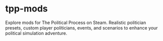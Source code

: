 # tpp-mods
Explore mods for The Political Process on Steam. Realistic politician presets, custom player politicians, events, and scenarios to enhance your political simulation adventure.
